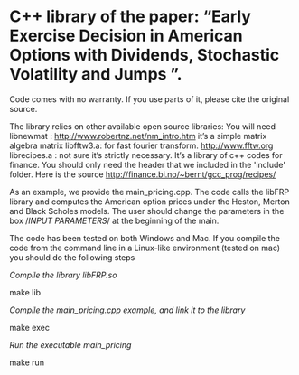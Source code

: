 # C++ library of the paper: “Early Exercise Decision in American Options with Dividends, Stochastic Volatility and Jumps ”.

Code comes with no warranty. If you use parts of it, please cite the original source.

The library relies on other available open source libraries:
You will need
libnewmat : http://www.robertnz.net/nm_intro.htm
it’s a simple matrix algebra matrix
libfftw3.a: for fast fourier transform.  http://www.fftw.org
librecipes.a : not sure it’s strictly necessary. It’s a library of c++ codes for finance. You should only need the header that we included in the 'include' folder. Here is the source http://finance.bi.no/~bernt/gcc_prog/recipes/

As an example, we provide the main_pricing.cpp. The code calls the libFRP library and computes the American option prices under the Heston, Merton and Black Scholes models. The user should change the parameters in the box  /*INPUT PARAMETERS*/ at the beginning of the main.

The code has been tested on both Windows and Mac. If you compile the code from the command line in a Linux-like environment (tested on mac) you should do the following steps

_Compile the library libFRP.so_

make lib

_Compile the main_pricing.cpp example, and link it to the library_

make exec

_Run the executable main_pricing_

make run

